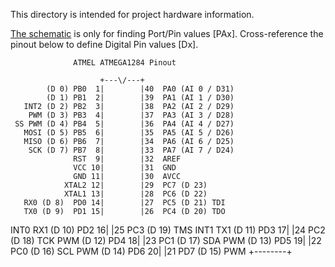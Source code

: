 
This directory is intended for project hardware information.

[The schematic](Ender3_schematic.PDF) is only for finding Port/Pin values [PAx]. Cross-reference the pinout below to define Digital Pin values [Dx].

                  ATMEL ATMEGA1284 Pinout 

                        +---\/---+
            (D 0) PB0  1|        |40  PA0 (AI 0 / D31)
            (D 1) PB1  2|        |39  PA1 (AI 1 / D30)
       INT2 (D 2) PB2  3|        |38  PA2 (AI 2 / D29)
        PWM (D 3) PB3  4|        |37  PA3 (AI 3 / D28)
     SS PWM (D 4) PB4  5|        |36  PA4 (AI 4 / D27)
       MOSI (D 5) PB5  6|        |35  PA5 (AI 5 / D26)
       MISO (D 6) PB6  7|        |34  PA6 (AI 6 / D25)
        SCK (D 7) PB7  8|        |33  PA7 (AI 7 / D24)
                  RST  9|        |32  AREF
                  VCC 10|        |31  GND
                  GND 11|        |30  AVCC
                XTAL2 12|        |29  PC7 (D 23)
                XTAL1 13|        |28  PC6 (D 22)
       RX0 (D 8)  PD0 14|        |27  PC5 (D 21) TDI
       TX0 (D 9)  PD1 15|        |26  PC4 (D 20) TDO
  INT0 RX1 (D 10) PD2 16|        |25  PC3 (D 19) TMS
  INT1 TX1 (D 11) PD3 17|        |24  PC2 (D 18) TCK
       PWM (D 12) PD4 18|        |23  PC1 (D 17) SDA
       PWM (D 13) PD5 19|        |22  PC0 (D 16) SCL
       PWM (D 14) PD6 20|        |21  PD7 (D 15) PWM
                        +--------+

